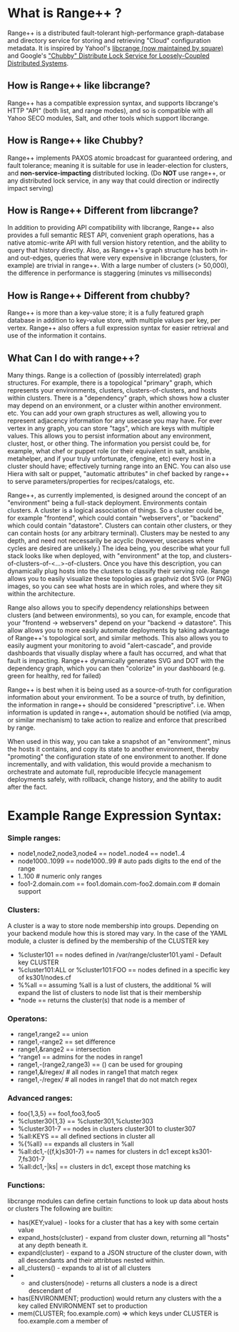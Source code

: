 # What is Range++ ?

Range++ is a distributed fault-tolerant high-performance graph-database and directory service for storing and retrieving "Cloud" configuration metadata. It is inspired by Yahoo!'s [libcrange (now maintained by square)](https://github.com/square/libcrange) and Google's ["Chubby" Distribute Lock Service for Loosely-Coupled Distributed Systems](http://research.google.com/archive/chubby.html). 

## How is Range++ like libcrange?
Range++ has a compatible expression syntax, and supports libcrange's HTTP "API" (both list, and range modes), and so is compatible with all Yahoo SECO modules, Salt, and other tools which support libcrange.

## How is Range++ like Chubby?
Range++ implements PAXOS atomic broadcast for guaranteed ordering, and fault tolerance; meaning it is suitable for use in leader-election for clusters, and **non-service-impacting** distributed locking. (Do **NOT** use range++, or any distributed lock service, in any way that could direction or indirectly impact serving)

## How is Range++ Different from libcrange?
In addition to providing API compatibility with libcrange, Range++ also provides a full semantic REST API, convenient graph operations, has a native atomic-write API with full version history retention, and the ability to query that history directly. Also, as Range++'s graph structure has both in- and out-edges, queries that were very expensive in libcrange (clusters, for example) are trivial in range++. With a large number of clusters (> 50,000), the difference in performance is staggering (minutes vs milliseconds)

## How is Range++ Different from chubby?
Range++ is more than a key-value store; it is a fully featured graph database in addition to key-value store, with multiple values per key, per vertex. Range++ also offers a full expression syntax for easier retrieval and use of the information it contains.

## What Can I do with range++?
Many things. Range is a collection of (possibly interrelated) graph structures. For example, there is a topological "primary" graph, which represents your environments, clusters, clusters-of-clusters, and hosts within clusters. There is a "dependency" graph, which shows how a cluster may depend on an environment, or a cluster within another environment. etc. You can add your own graph structures as well, allowing you to represent adjacency information for any usecase you may have. For ever vertex in any graph, you can store "tags", which are keys with multiple values. This allows you to persist information about any environment, cluster, host, or other thing. The information you persist could be, for example, what chef or puppet role (or their equivalent in salt, ansible, metahelper, and if your truly unfortunate, cfengine, etc) every host in a cluster should have; effectively turning range into an ENC. You can also use Hiera with salt or puppet, "automatic attributes" in chef backed by range++ to serve parameters/properties for recipes/catalogs, etc. 

Range++, as currently implemented, is designed around the concept of an "environment" being a full-stack deployment. Environments contain clusters. A cluster is a logical association of things. So a cluster could be, for example "frontend", which could contain "webservers", or "backend" which could contain "datastore". Clusters can contain other clusters, or they can contain hosts (or any arbitrary terminal). Clusters may be nested to any depth, and need not necessarily be acyclic (however, usecases where cycles are desired are unlikely.) The idea being, you describe what your full stack looks like when deployed, with "environment" at the top, and clusters-of-clusters-of-<...>-of-clusters. Once you have this description, you can dynamically plug hosts into the clusters to classify their serving role. Range allows you to easily visualize these topologies as graphviz dot SVG (or PNG) images, so you can see what hosts are in which roles, and where they sit within the architecture.

Range also allows you to specify dependency relationships between clusters (and between environments), so you can, for example, encode that your "frontend -> webservers" depend on your "backend -> datastore". This allow allows you to more easily automate deployments by taking advantage of Range++'s topological sort, and similar methods. This also allows you to easily augment your monitoring to avoid "alert-cascade", and provide dashboards that visually display where a fault has occurred, and what that fault is impacting. Range++ dynamically generates SVG and DOT with the dependency graph, which you can then "colorize" in your dashboard (e.g. green for healthy, red for failed) 

Range++ is best when it is being used as a source-of-truth for configuration information about your environment. To be a source of truth, by definition, the information in range++ should be considered "prescriptive". i.e. When information is updated in range++, automation should be notified (via amqp, or similar mechanism) to take action to realize and enforce that prescribed by range.

When used in this way, you can take a snapshot of an "environment", minus the hosts it contains, and copy its state to another environment, thereby "promoting" the configuration state of one environment to another. If done incrementally, and with validation, this would provide a mechanism to orchestrate and automate full, reproducible lifecycle management deployments safely, with rollback, change history, and the ability to audit after the fact.

# Example Range Expression Syntax:

### Simple ranges:
  * node1,node2,node3,node4 == node1..node4 == node1..4
  * node1000..1099 == node1000..99 # auto pads digits to the end of the range
  * 1..100   # numeric only ranges
  * foo1-2.domain.com == foo1.domain.com-foo2.domain.com # domain support
      
      
### Clusters:
A cluster is a way to store node membership into groups. Depending on your backend module how this is stored may vary. In the case of the YAML module, a cluster is defined by the membership of the CLUSTER key
    
  * %cluster101 == nodes defined in /var/range/cluster101.yaml - Default key CLUSTER
  * %cluster101:ALL or %cluster101:FOO == nodes defined in a specific key of ks301/nodes.cf
  * %%all == assuming %all is a lust of clusters, the additional % will expand the list of clusters to node list that is their membership
  * *node == returns the cluster(s) that node is a member of
      
### Operatons:
  * range1,range2  == union
  * range1,-range2 == set difference
  * range1,&range2 == intersection
  * ^range1 == admins for the nodes in range1
  *  range1,-(range2,range3) == () can be used for grouping
  * range1,&/regex/ # all nodes in range1 that match regex
  * range1,-/regex/ # all nodes in range1 that do not match regex
      
### Advanced ranges:
    
   * foo{1,3,5} == foo1,foo3,foo5
   * %cluster30{1,3} == %cluster301,%cluster303
   * %cluster301-7 == nodes in clusters cluster301 to cluster307
   * %all:KEYS == all defined sections in cluster all
   * %{%all} == expands all clusters in %all
   * %all:dc1,-({f,k}s301-7) == names for clusters in dc1 except ks301-7,fs301-7
   * %all:dc1,-|ks| == clusters in dc1, except those matching ks
      
### Functions:

libcrange modules can define certain functions to look up data about hosts or clusters
The following are builtin:
    
  * has(KEY;value) - looks for a cluster that has a key with some certain value
  * expand_hosts(cluster) - expand from cluster down, returning all "hosts" at any depth beneath it.
  * expand(cluster) - expand to a JSON structure of the cluster down, with all descendants and their attribtues nested within.
  * all_clusters() - expands to al ist of all clusters
  * * and clusters(node)  - returns all clusters a node is a direct descendant of
  * has(ENVIRONMENT; production) would return any clusters with the a key called ENVIRONMENT set to production
  * mem(CLUSTER; foo.example.com) => which keys under CLUSTER is foo.example.com a member of


